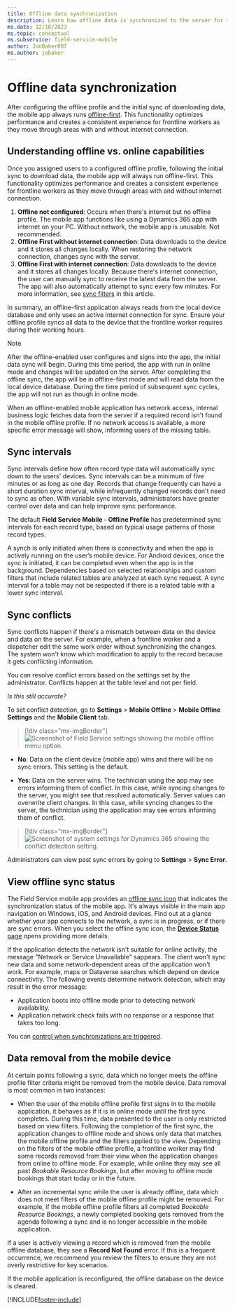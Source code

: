 ```yaml
---
title: Offline data synchronization
description: Learn how offline data is synchronized to the server for the Dynamics 365 Field Service mobile app.
ms.date: 12/18/2023
ms.topic: conceptual
ms.subservice: field-service-mobile
author: JonBaker007
ms.author: jobaker
---
```


# Offline data synchronization

After configuring the offline profile and the initial sync of downloading data, the mobile app always runs [offline-first](/power-apps/mobile/mobile-offline-overview). This functionality optimizes performance and creates a consistent experience for frontline workers as they move through areas with and without internet connection.

## Understanding offline vs. online capabilities

Once you assigned users to a configured offline profile, following the initial sync to download data, the mobile app will always run offline-first. This functionality optimizes performance and creates a consistent experience for frontline workers as they move through areas with and without internet connection.

1. **Offline not configured**: Occurs when there's internet but no offline profile. The mobile app functions like using a Dynamics 365 app with internet on your PC. Without network, the mobile app is unusable. Not recommended.
2. **Offline First without internet connection**: Data downloads to the device and it stores all changes locally. When restoring the network connection, changes sync with the server.
3. **Offline First with internet connection**: Data downloads to the device and it stores all changes locally.  Because there's internet connection, the user can manually sync to receive the latest data from the server. The app will also automatically attempt to sync every few minutes. For more information, see [sync filters](#sync-intervals) in this article.

In summary, an offline-first application always reads from the local device database and only uses an active internet connection for sync. Ensure your offline profile syncs all data to the device that the frontline worker requires during their working hours.

> [!NOTE]
> After the offline-enabled user configures and signs into the app, the initial data sync will begin. During this time period, the app with run in online mode and changes will be updated on the server. After completing the offline sync, the app will be in offline-first mode and will read data from the local device database. During the time period of subsequent sync cycles, the app will not run as though in online mode.
>
> When an offline-enabled mobile application has network access, internal business logic fetches data from the server if a required record isn't found in the mobile offline profile. If no network access is available, a more specific error message will show, informing users of the missing table.

## Sync intervals

Sync intervals define how often record type data will automatically sync down to the users' devices. Sync intervals can be a minimum of five minutes or as long as one day. Records that change frequently can have a short duration sync interval, while infrequently changed records don't need to sync as often. With variable sync intervals, administrators have greater control over data and can help improve sync performance.

The default **Field Service Mobile - Offline Profile** has predetermined sync intervals for each record type, based on typical usage patterns of those record types.

A synch is only initiated when there is connectivity and when the app is actively running on the user’s mobile device. For Android devices, once the sync is initiated, it can be completed even when the app is in the background.
Dependencies based on selected relationships and custom filters that include related tables are analyzed at each sync request. A sync interval for a table may not be respected if there is a related table with a lower sync interval.

<!--- Can we take this note out?

> [!NOTE]
> Sync intervals are defined per record type with Field Service v8.8.40+. In earlier versions, all record types will have a five-minute sync interval.

--->

## Sync conflicts

Sync conflicts happen if there's a mismatch between data on the device and data on the server. For example, when a frontline worker and a dispatcher edit the same work order without synchronizing the changes. The system won't know which modification to apply to the record because it gets conflicting information.

You can resolve conflict errors based on the settings set by the administrator. Conflicts happen at the table level and not per field.

*Is this still accurate?*

<!---  See https://learn.microsoft.com/en-us/power-platform/admin/system-settings-dialog-box-mobile-client-tab --->

To set conflict detection, go to **Settings** > **Mobile Offline** > **Mobile Offline Settings** and the **Mobile Client** tab.

> [!div class="mx-imgBorder"]
> ![Screenshot of Field Service settings showing the mobile offline menu option.](./media/mobile-powerapp-sync-conflict-navigate.png)

- **No**: Data on the client device (mobile app) wins and there will be no sync errors. This setting is the default.

- **Yes**: Data on the server wins. The technician using the app may see errors informing them of conflict. In this case, while syncing changes to the server, you might see that resolved automatically. Server values can overwrite client changes. In this case, while syncing changes to the server, the technician using the application may see errors informing them of conflict.

> [!div class="mx-imgBorder"]
> ![Screenshot of system settings for Dynamics 365 showing the conflict detection setting.](./media/mobile-powerapp-sync-conflict.png)

Administrators can view past sync errors by going to **Settings** > **Sync Error**.

## View offline sync status

The Field Service mobile app provides an [offline sync icon](/power-apps/mobile/offline-sync-icon) that indicates the synchronization status of the mobile app. It's always visible in the main app navigation on Windows, iOS, and Android devices. Find out at a glance whether your app connects to the network, a sync is in progress, or if there are sync errors. When you select the offline sync icon, the [**Device Status** page](/power-apps/mobile/offline-sync-icon#device-status-page) opens providing more details.

If the application detects the network isn't suitable for online activity, the message "Network or Service Unavailable" sappears. The client won't sync new data and some network-dependent areas of the application won't work. For example, maps or Dataverse searches which depend on device connectivity. The following events determine network detection, which may result in the error message:

- Application boots into offline mode prior to detecting network availability.
- Application network check fails with no response or a response that takes too long.

You can [control when synchronizations are triggered](/power-apps/mobile/offline-sync-icon#offline-sync-settings).

## Data removal from the mobile device

At certain points following a sync, data which no longer meets the offline profile filter criteria might be removed from the mobile device. Data removal is most common in two instances:

<!--- Do we need all this info? --->

- When the user of the mobile offline profile first signs in to the mobile application, it behaves as if it is in online mode until the first sync completes. During this time, data presented to the user is only restricted based on view filters. Following the completion of the first sync, the application changes to offline mode and shows only data that matches the mobile offline profile and the filters applied to the view. Depending on the filters of the mobile offline profile, a frontline worker may find some records removed from their view when the application changes from online to offline mode. For example, while online they may see all past *Bookable Resource Bookings*, but after moving to offline mode bookings that start today or in the future.

- After an incremental sync while the user is already offline, data which does not meet filters of the mobile offline profile might be removed. For example, if the mobile offline profile filters all completed *Bookable Resource Bookings*, a newly completed booking gets removed from the agenda following a sync and is no longer accessible in the mobile application.

If a user is actively viewing a record which is removed from the mobile offline database, they see a **Record Not Found** error. If this is a frequent occurrence, we recommend you review the filters to ensure they are not overly restrictive for key scenarios.

If the mobile application is reconfigured, the offline database on the device is cleared.

[!INCLUDE[footer-include](../includes/footer-banner.md)]
